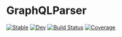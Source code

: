 # GraphQLParser

[![Stable](https://img.shields.io/badge/docs-stable-blue.svg)](https://mmiller-max.github.io/GraphQLParser.jl/stable)
[![Dev](https://img.shields.io/badge/docs-dev-blue.svg)](https://mmiller-max.github.io/GraphQLParser.jl/dev)
[![Build Status](https://github.com/mmiller-max/GraphQLParser.jl/actions/workflows/CI.yml/badge.svg?branch=main)](https://github.com/mmiller-max/GraphQLParser.jl/actions/workflows/CI.yml?query=branch%3Amain)
[![Coverage](https://codecov.io/gh/mmiller-max/GraphQLParser.jl/branch/main/graph/badge.svg)](https://codecov.io/gh/mmiller-max/GraphQLParser.jl)

